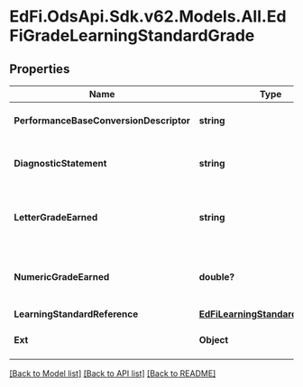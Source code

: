 # EdFi.OdsApi.Sdk.v62.Models.All.EdFiGradeLearningStandardGrade

## Properties

Name | Type | Description | Notes
------------ | ------------- | ------------- | -------------
**PerformanceBaseConversionDescriptor** | **string** | A performance level that describes the student proficiency. | [optional] 
**DiagnosticStatement** | **string** | A statement provided by the teacher that provides information in addition to the grade or assessment score. | [optional] 
**LetterGradeEarned** | **string** | A final or interim (grading period) indicator of student performance for a learning standard as submitted by the instructor. | [optional] 
**NumericGradeEarned** | **double?** | A final or interim (grading period) indicator of student performance for a learning standard as submitted by the instructor. | [optional] 
**LearningStandardReference** | [**EdFiLearningStandardReference**](EdFiLearningStandardReference.md) |  | 
**Ext** | **Object** | Extensions to the GradeLearningStandardGrade entity. | [optional] 

[[Back to Model list]](../README.md#documentation-for-models) [[Back to API list]](../README.md#documentation-for-api-endpoints) [[Back to README]](../README.md)

